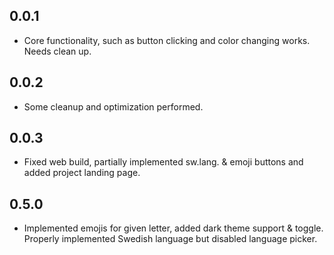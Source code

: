 ## 0.0.1

* Core functionality, such as button clicking and color changing works. Needs clean up.

## 0.0.2

* Some cleanup and optimization performed.

## 0.0.3

* Fixed web build, partially implemented sw.lang. & emoji buttons and added project landing page.

## 0.5.0

* Implemented emojis for given letter, added dark theme support & toggle. Properly implemented Swedish language but disabled language picker.